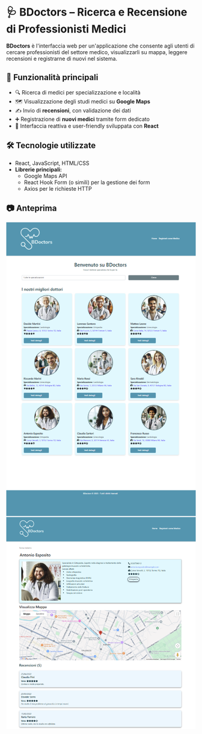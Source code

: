 # 🩺 BDoctors – Ricerca e Recensione di Professionisti Medici

**BDoctors** è l'interfaccia web per un'applicazione che consente agli utenti di cercare professionisti del settore medico, visualizzarli su mappa, leggere recensioni e registrarne di nuovi nel sistema.

## 🚀 Funzionalità principali

- 🔍 Ricerca di medici per specializzazione e località
- 🗺️ Visualizzazione degli studi medici su **Google Maps**
- ✍️ Invio di **recensioni**, con validazione dei dati
- ➕ Registrazione di **nuovi medici** tramite form dedicato
- 💬 Interfaccia reattiva e user-friendly sviluppata con **React**

## 🛠️ Tecnologie utilizzate

- React, JavaScript, HTML/CSS
- **Librerie principali:**
  - Google Maps API
  - React Hook Form (o simili) per la gestione dei form
  - Axios per le richieste HTTP

## 📷 Anteprima

![Home Screenshot](./public/homepage_bdoctors.png)
![Details Screenshot](./public/dettaglio_bdoctors.png)